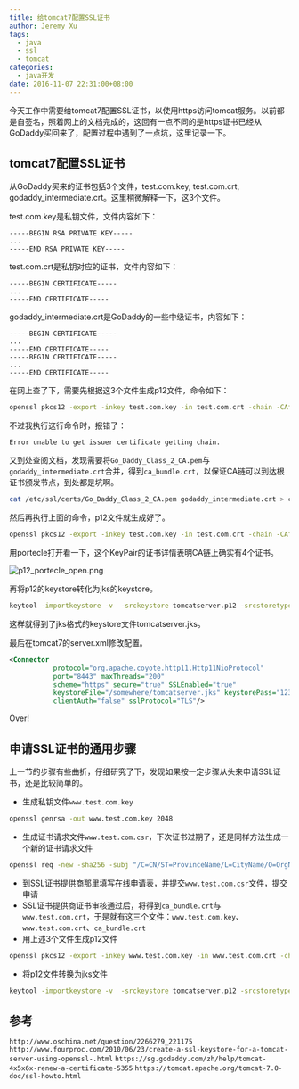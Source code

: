 ```yaml
---
title: 给tomcat7配置SSL证书
author: Jeremy Xu
tags:
  - java
  - ssl
  - tomcat
categories:
  - java开发
date: 2016-11-07 22:31:00+08:00
---
```

今天工作中需要给tomcat7配置SSL证书，以使用https访问tomcat服务。以前都是自签名，照着网上的文档完成的，这回有一点不同的是https证书已经从GoDaddy买回来了，配置过程中遇到了一点坑，这里记录一下。

## tomcat7配置SSL证书

从GoDaddy买来的证书包括3个文件，test.com.key, test.com.crt, godaddy_intermediate.crt。这里稍微解释一下，这3个文件。

test.com.key是私钥文件，文件内容如下：

```
-----BEGIN RSA PRIVATE KEY-----
...
-----END RSA PRIVATE KEY-----
```

test.com.crt是私钥对应的证书，文件内容如下：

```
-----BEGIN CERTIFICATE-----
...
-----END CERTIFICATE-----
```

godaddy_intermediate.crt是GoDaddy的一些中级证书，内容如下：

```
-----BEGIN CERTIFICATE-----
...
-----END CERTIFICATE-----
-----BEGIN CERTIFICATE-----
...
-----END CERTIFICATE-----
```

在网上查了下，需要先根据这3个文件生成p12文件，命令如下：

```bash
openssl pkcs12 -export -inkey test.com.key -in test.com.crt -chain -CAfile godaddy_intermediate.crt -out tomcatserver.p12 -name tomcatserver -passout pass:123456
```

不过我执行这行命令时，报错了：

```
Error unable to get issuer certificate getting chain.
```

又到处查阅文档，发现需要将`Go_Daddy_Class_2_CA.pem`与`godaddy_intermediate.crt`合并，得到`ca_bundle.crt`，以保证CA链可以到达根证书颁发节点，到处都是坑啊。

```bash
cat /etc/ssl/certs/Go_Daddy_Class_2_CA.pem godaddy_intermediate.crt > ca_bundle.crt
```

然后再执行上面的命令，p12文件就生成好了。

```bash
openssl pkcs12 -export -inkey test.com.key -in test.com.crt -chain -CAfile ca_bundle.crt -out tomcatserver.p12 -name tomcatserver -passout pass:123456
```

用portecle打开看一下，这个KeyPair的证书详情表明CA链上确实有4个证书。

![p12_portecle_open.png](/images/20161107/p12_portecle_open.png)

再将p12的keystore转化为jks的keystore。

```bash
keytool -importkeystore -v  -srckeystore tomcatserver.p12 -srcstoretype pkcs12 -srcstorepass 123456 -destkeystore tomcatserver.jks -deststoretype jks -deststorepass 123456
```

这样就得到了jks格式的keystore文件tomcatserver.jks。

最后在tomcat7的server.xml修改配置。

```xml
<Connector
           protocol="org.apache.coyote.http11.Http11NioProtocol"
           port="8443" maxThreads="200"
           scheme="https" secure="true" SSLEnabled="true"
           keystoreFile="/somewhere/tomcatserver.jks" keystorePass="123456"
           clientAuth="false" sslProtocol="TLS"/>
```

Over!

## 申请SSL证书的通用步骤

上一节的步骤有些曲折，仔细研究了下，发现如果按一定步骤从头来申请SSL证书，还是比较简单的。

* 生成私钥文件`www.test.com.key`
```bash
openssl genrsa -out www.test.com.key 2048
```
* 生成证书请求文件`www.test.com.csr`，下次证书过期了，还是同样方法生成一个新的证书请求文件

```bash
openssl req -new -sha256 -subj "/C=CN/ST=ProvinceName/L=CityName/O=OrgName/OU=OrgUnitName/CN=www.test.com" -key www.test.com.key -out www.test.com.csr
```

* 到SSL证书提供商那里填写在线申请表，并提交`www.test.com.csr`文件，提交申请
* SSL证书提供商证书审核通过后，将得到`ca_bundle.crt`与`www.test.com.crt`，于是就有这三个文件：`www.test.com.key`、`www.test.com.crt`、`ca_bundle.crt`
* 用上述3个文件生成p12文件

```bash
openssl pkcs12 -export -inkey www.test.com.key -in www.test.com.crt -chain -CAfile ca_bundle.crt -out tomcatserver.p12 -name tomcatserver -passout pass:123456
```

* 将p12文件转换为jks文件

```bash
keytool -importkeystore -v  -srckeystore tomcatserver.p12 -srcstoretype pkcs12 -srcstorepass 123456 -destkeystore tomcatserver.jks -deststoretype jks -deststorepass 123456
```

## 参考

`http://www.oschina.net/question/2266279_221175`
`http://www.fourproc.com/2010/06/23/create-a-ssl-keystore-for-a-tomcat-server-using-openssl-.html`
`https://sg.godaddy.com/zh/help/tomcat-4x5x6x-renew-a-certificate-5355`
`https://tomcat.apache.org/tomcat-7.0-doc/ssl-howto.html`
